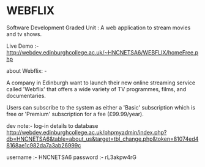# WEBFLIX
Software Development Graded Unit : A web application to stream movies and tv shows.

Live Demo :- http://webdev.edinburghcollege.ac.uk/~HNCNETSA6/WEBFLIX/homeFree.php

about Webflix: -

A company in Edinburgh want to launch their new online streaming service called 'Webflix' that offers a wide variety of TV programmes, films, and documentaries.

Users can subscribe to the system as either a 'Basic' subscription which is free or 'Premium' subscription for a fee (£99.99/year).

dev note:- log-in details to database http://webdev.edinburghcollege.ac.uk/phpmyadmin/index.php?db=HNCNETSA6&table=about_us&target=tbl_change.php&token=81074ed48168ae1c982da7a3ab26999c

username :- HNCNETSA6 password :- rL3akpw4rG